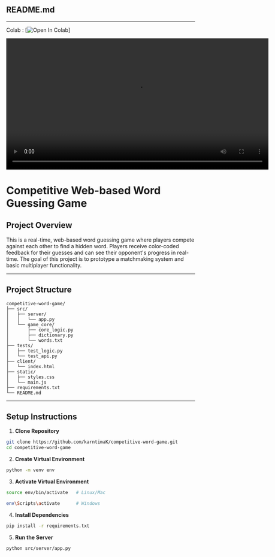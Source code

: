 ## **README.md**

---

Colab : [![Open In Colab](https://colab.research.google.com/assets/colab-badge.svg)]

<p align="center">
  <video src="https://files.catbox.moe/bcst24.mp4" controls width="700">
    Your browser does not support the video tag.
  </video>
</p>


# Competitive Web-based Word Guessing Game

## Project Overview
This is a real-time, web-based word guessing game where players compete against each other to find a hidden word. Players receive color-coded feedback for their guesses and can see their opponent's progress in real-time. The goal of this project is to prototype a matchmaking system and basic multiplayer functionality.

---

## Project Structure

```
competitive-word-game/
├── src/
│   ├── server/
│   │   └── app.py
│   └── game_core/
│       ├── core_logic.py
│       ├── dictionary.py
│       └── words.txt
├── tests/
│   ├── test_logic.py
│   └── test_api.py
├── client/
│   └── index.html
├── static/
│   ├── styles.css
│   └── main.js
├── requirements.txt
└── README.md
```

---

## Setup Instructions

1. **Clone Repository**
```bash
git clone https://github.com/karntimaK/competitive-word-game.git
cd competitive-word-game
````

2. **Create Virtual Environment**

```bash
python -m venv env
```
3. **Activate Virtual Environment**
```bash
source env/bin/activate   # Linux/Mac
```
```bash
env\Scripts\activate      # Windows
```

4. **Install Dependencies**

```bash
pip install -r requirements.txt
```

5. **Run the Server**

```bash
python src/server/app.py
```
